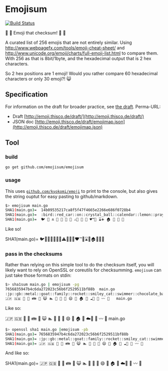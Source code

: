 # Emojisum
[![Build Status](https://travis-ci.org/emojisum/emojisum.svg?branch=master)](https://travis-ci.org/emojisum/emojisum)

:pray: :paperclip: Emoji that checksum! :tada: :poop:

A curated list of 256 emojis that are not entirely similar.
Using http://www.webpagefx.com/tools/emoji-cheat-sheet/ and http://www.unicode.org/emoji/charts/full-emoji-list.html to compare them.
With 256 as that is 8bit/1byte, and the hexadecimal output that is 2 hex characters.

So 2 hex positions are 1 emoji!
Would you rather compare 60 hexadecimal characters or only 30 emoji?! :smiley_cat:

## Specification

For information on the draft for broader practice, see [the draft](./emoji/README.md).
Perma-URL:
- Draft [http://emoji.thisco.de/draft/](http://emoji.thisco.de/draft/)
- JSON doc [http://emoji.thisco.de/draft/emojimap.json](http://emoji.thisco.de/draft/emojimap.json)

## Tool

### build

```bash
go get github.com/emojisum/emojisum
```

### usage

This uses [`github.com/kyokomi/emoji`](https://github.com/kyokomi/emoji) to print to the console, but also gives the string ouptut for easy pasting to github/markdown.

```bash
$> emojisum main.go 
SHA1(main.go)=  14b09535217ca8f5f47f4665e2266e686f0728b4
SHA1(main.go)=  :bird::red_car::on::crystal_ball::calendar::lemon::pray::warning::violin::lollipop::facepunch::hearts::tm::children_crossing::hourglass::heavy_plus_sign::house::ant::clap::rocket:
SHA1(main.go)=  🐦 🚗 🔛 🔮 📆 🍋 🙏 ⚠️🎻 🍭 👊 ♥️™️🚸 ⌛️➕ 🏠 🐜 👏 🚀 
```

Like so!

SHA1(main.go)=  :bird::red_car::on::crystal_ball::calendar::lemon::pray::warning::violin::lollipop::facepunch::hearts::tm::children_crossing::hourglass::heavy_plus_sign::house::ant::clap::rocket:


### pass in the checksums

Rather than relying on this simple tool to do the checksum itself, you will likely want to rely on OpenSSL or coreutils for checksumming.
`emojisum` can just take those formats on stdin:

```bash
$> sha1sum main.go | emojisum -pg
7656835947b4c6da272023c56b6f2529511bf88b  main.go
:jp::gb::metal::goat::family::rocket::smiley_cat::swimmer::chocolate_bar::cactus::candy::smile::honeybee::house::cherries::cloud::fries::bow::wavy_dash::musical_score:  main.go
🇯🇵 🇬🇧 🤘 🐐 👪 🚀 😺 🏊 🍫 🌵 🍬 😄 🐝 🏠 🍒 ☁️🍟 🙇 〰️ 🎼   main.go
```

Like so: 

🇯🇵 🇬🇧 🤘 🐐 👪 🚀 😺 🏊 🍫 🌵 🍬 😄 🐝 🏠 🍒 ☁️🍟 🙇 〰️ 🎼   main.go


```bash
$> openssl sha1 main.go |emojisum -pb
SHA1(main.go)= 7656835947b4c6da272023c56b6f2529511bf88b
SHA1(main.go)= :jp::gb::metal::goat::family::rocket::smiley_cat::swimmer::chocolate_bar::cactus::candy::smile::honeybee::house::cherries::cloud::fries::bow::wavy_dash::musical_score:
SHA1(main.go)= 🇯🇵 🇬🇧 🤘 🐐 👪 🚀 😺 🏊 🍫 🌵 🍬 😄 🐝 🏠 🍒 ☁️🍟 🙇 〰️ 🎼 
```

And like so:

SHA1(main.go)= 🇯🇵 🇬🇧 🤘 🐐 👪 🚀 😺 🏊 🍫 🌵 🍬 😄 🐝 🏠 🍒 ☁️🍟 🙇 〰️ 🎼 
